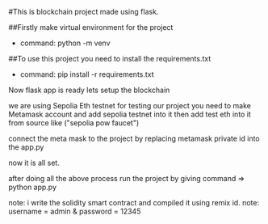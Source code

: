 #This is blockchain project made using flask.

##Firstly make virtual environment for the project
* command: python -m venv <environment name>

##To use this project you need to install the requirements.txt
* command: pip install -r requirements.txt

Now flask app is ready lets setup the blockchain

we are using Sepolia Eth testnet for testing our project
you need to make Metamask account and add sepolia testnet into it
then add test eth into it from source like ("sepolia pow faucet")

connect the meta mask to the project by replacing metamask private id into the app.py

now it is all set.

after doing all the above process
run the project by giving command => python app.py

note: i write the solidity smart contract and compiled it using remix id.
note: username = admin & password = 12345
